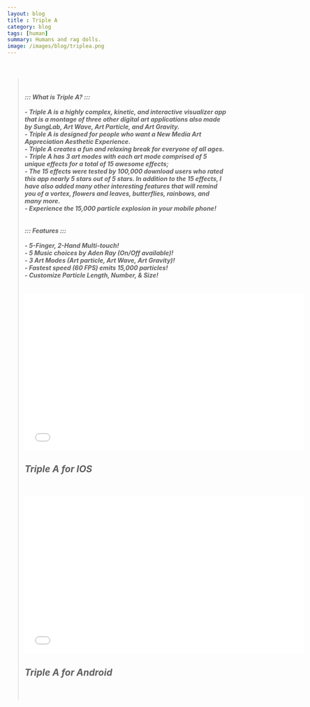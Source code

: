 ```yaml
---
layout: blog
title : Triple A
category: blog
tags: [human]  
summary: Humans and rag dolls.
image: /images/blog/triplea.png
---
```

<br>

<h5 align="left">
	<blockquote>
		<p>
		<br>
		<br>
		::: What is Triple A? :::
		<br>
		<br>
		- Triple A is a highly complex, kinetic, and interactive visualizer app that is a montage of three other digital art applications also made by SungLab, Art Wave, Art Particle, and Art Gravity. 
		<br>
		- Triple A is designed for people who want a New Media Art Appreciation Aesthetic Experience. 
		<br>
		- Triple A creates a fun and relaxing break for everyone of all ages. 
		<br>
		- Triple A has 3 art modes with each art mode comprised of 5 unique effects for a total of 15 awesome effects; 
		<br>
		- The 15 effects were tested by 100,000 download users who rated this app nearly 5 stars out of 5 stars. In addition to the 15 effects, I have also added many other interesting features that will remind you of a vortex, flowers and leaves, butterflies, rainbows, and many more.
		<br>
		- Experience the 15,000 particle explosion in your mobile phone!
		<br>
		<br>
		<br>
		::: Features :::
		<br>
		<br>
		- 5-Finger, 2-Hand Multi-touch!
		<br>
		- 5 Music choices by Aden Ray (On/Off available)!
		<br>
		- 3 Art Modes (Art particle, Art Wave, Art Gravity)!
		<br>
		- Fastest speed (60 FPS) emits 15,000 particles!
		<br>
		- Customize Particle Length, Number, & Size!
		<br>
		<br>

<br>
<iframe width="640" height="360" src="//www.youtube.com/embed/eD4nvmtaep4?feature=player_detailpage" frameborder="0" allowfullscreen></iframe>
<h2>Triple A for IOS </h2>
<br>

<br>
<iframe width="640" height="360" src="//www.youtube.com/embed/-8CPVh5i_R8" frameborder="0" allowfullscreen></iframe>
<h2>Triple A for Android</h2>
<br>
<br>

